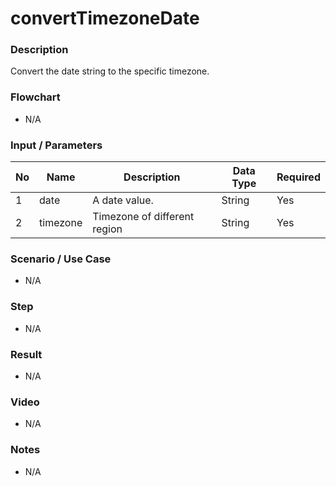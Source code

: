# convertTimezoneDate

### Description

Convert the date string to the specific timezone.

### Flowchart

- N/A 

### Input / Parameters

| No | Name | Description | Data Type | Required |
| ------ | ------ | ------ |------ | ------ |
| 1 | date | A date value. | String | Yes | 
| 2 | timezone | Timezone of different region | String | Yes |

### Scenario / Use Case

- N/A

### Step

- N/A

### Result

- N/A

### Video

- N/A

### Notes

- N/A